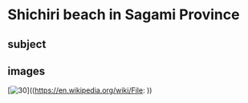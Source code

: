 # Shichiri beach in Sagami Province

## subject

## images

[![30](https://upload.wikimedia.org/wikipedia/commons/thumb/7/73/Shichiri_beach_in_Sagami_province.jpg/290px-Shichiri_beach_in_Sagami_province.jpg)]((https://en.wikipedia.org/wiki/File: ))
